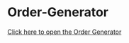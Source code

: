 # Order-Generator

[Click here to open the Order Generator](https://xadamxk.github.io/Order-Generator/)
